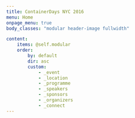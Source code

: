 ```yaml
---
title: ContainerDays NYC 2016
menu: Home
onpage_menu: true
body_classes: "modular header-image fullwidth"

content:
    items: @self.modular
    order:
        by: default
        dir: asc
        custom:
            - _event
            - _location
            - _programme
            - _speakers
            - _sponsors
            - _organizers
            - _connect
---
```


<style>
#footer {
   display: none;
   }
</style>
